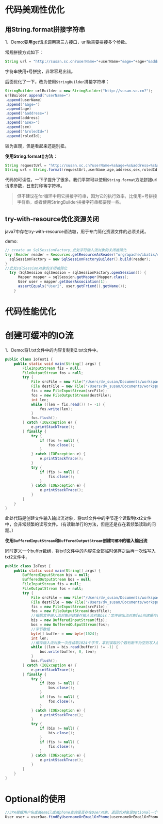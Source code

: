 # 代码美观性优化

## 用String.format拼接字符串

1、Demo:要用get请求调用第三方接口，url后需要拼接多个参数。

常规拼接方式如下：

```java
String url = "http://susan.sc.cn?userName="+userName+"&age="+age+"&address="+address+"&sex="+sex+"&roledId="+roleId;
```

字符串使用`+`号拼接，非常容易出错。

后面优化了一下，改为使用`StringBuilder`拼接字符串：

```java
StringBuilder urlBuilder = new StringBuilder("http://susan.sc.cn?");
urlBuilder.append("userName=")
.append(userName)
.append("&age=")
.append(age)
.append("&address=")
.append(address)
.append("&sex=")
.append(sex)
.append("&roledId=")
.append(roledId);
```

较为直观，但是看起来还是别扭。

**使用String.format()方法：**

```java
String requestUrl = "http://susan.sc.cn?userName=%s&age=%s&address=%s&sex=%s&roledId=%s";
String url = String.format(requestUrl,userName,age,address,sex,roledId);
```

代码的可读性，一下子提升了很多。我们平常可以使用`String.format`方法拼接url请求参数，日志打印等字符串。

> 但不建议在for循环中用它拼接字符串，因为它的执行效率，比使用+号拼接字符串，或者使用StringBuilder拼接字符串都要慢一些。

## try-with-resource优化资源关闭

java7中存在try-with-resource语法糖，用于专门简化资源文件的必须关闭。

demo:

```java
// create an SqlSessionFactory,此处字符输入流对象的关闭被简化
try (Reader reader = Resources.getResourceAsReader("org/apache/ibatis/submitted/ancestor_ref/mybatis-config.xml")) {
  sqlSessionFactory = new SqlSessionFactoryBuilder().build(reader);
}
//此处sqlSession对象的关闭被简化
  try (SqlSession sqlSession = sqlSessionFactory.openSession()) {
      Mapper mapper = sqlSession.getMapper(Mapper.class);
      User user = mapper.getUserAssociation(1);
      assertEquals("User2", user.getFriend().getName());
    }
```

# 代码性能优化

# 创建可缓冲的IO流

1、Demo:将1.txt文件中的内容复制到2.txt文件中。

```java
public class IoTest1 {
    public static void main(String[] args) {
        FileInputStream fis = null;
        FileOutputStream fos = null;
        try {
            File srcFile = new File("/Users/dv_susan/Documents/workspace/jump/src/main/java/com/sue/jump/service/test1/1.txt");
            File destFile = new File("/Users/dv_susan/Documents/workspace/jump/src/main/java/com/sue/jump/service/test1/2.txt");
            fis = new FileInputStream(srcFile);
            fos = new FileOutputStream(destFile);
            int len;
            while ((len = fis.read()) != -1) {
                fos.write(len);
            }
            fos.flush();
        } catch (IOException e) {
            e.printStackTrace();
        } finally {
            try {
                if (fos != null) {
                    fos.close();
                }
            } catch (IOException e) {
                e.printStackTrace();
            }
            try {
                if (fis != null) {
                    fis.close();
                }
            } catch (IOException e) {
                e.printStackTrace();
            }
        }
    }
}
```

此处代码是创建文件输入输出流对象，将txt1文件中的字节逐个读取到txt2文件中，会非常频繁的读写文件。（有读取单行的方法，但是还是存在着频繁读取的问题。）

**使用`BufferedInputStream`和`BufferedOutputStream`创建`可缓冲`的输入输出流**

同时定义一个buffer数组，将txt1文件中的内容先全部临时保存之后再一次性写入txt2文件中。

```java
public class IoTest {
    public static void main(String[] args) {
        BufferedInputStream bis = null;
        BufferedOutputStream bos = null;
        FileInputStream fis = null;
        FileOutputStream fos = null;
        try {
            File srcFile = new File("/Users/dv_susan/Documents/workspace/jump/src/main/java/com/sue/jump/service/test1/1.txt");
            File destFile = new File("/Users/dv_susan/Documents/workspace/jump/src/main/java/com/sue/jump/service/test1/2.txt");
            fis = new FileInputStream(srcFile);
            fos = new FileOutputStream(destFile);
            //根据文件输入流对象创建缓存输入流对象bis；文件输出流对象fos创建缓存输出流对象bos
            bis = new BufferedInputStream(fis);
            bos = new BufferedOutputStream(fos);
            //字节数组
            byte[] buffer = new byte[1024];
            int len;
            //缓存输入流对象一次性读取1024个字节，拿到读取的个数判断不为空则写入缓存输出流对象
            while ((len = bis.read(buffer)) != -1) {
                bos.write(buffer, 0, len);
            }
            bos.flush();
        } catch (IOException e) {
            e.printStackTrace();
        } finally {
            try {
                if (bos != null) {
                    bos.close();
                }
                if (fos != null) {
                    fos.close();
                }
            } catch (IOException e) {
                e.printStackTrace();
            }
            try {
                if (bis != null) {
                    bis.close();
                }
                if (fis != null) {
                    fis.close();
                }
            } catch (IOException e) {
                e.printStackTrace();
            }
        }
    }
}
```

# Optional的使用

```java
//JPA根据用户名或者email或者phone查询是否存在User对象，返回的对象是Optional一个容器对象，通过orElseThrow方法进行空指针异常信息处理
User user = userDao.findByUsernameOrEmailOrPhone(usernameOrEmailOrPhone, usernameOrEmailOrPhone, usernameOrEmailOrPhone).orElseThrow(() -> new UsernameNotFoundException("未找到用户信息 : " + usernameOrEmailOrPhone));
```

